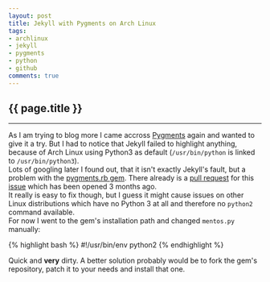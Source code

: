 ```yaml
---
layout: post
title: Jekyll with Pygments on Arch Linux
tags:
- archlinux
- jekyll
- pygments
- python
- github
comments: true
---
```


{{ page.title }}
----------------
----------------

As I am trying to blog more I came accross [Pygments](http://pygments.org) again and wanted to give
it a try. But I had to notice that Jekyll failed to highlight anything, because
of Arch Linux using Python3 as default (`/usr/bin/python` is linked to
`/usr/bin/python3`).  
Lots of googling later I found out, that it isn't exactly Jekyll's fault, but a
problem with the [pygments.rb gem](https://github.com/tmm1/pygments.rb). There
already is a [pull request](https://github.com/tmm1/pygments.rb/pull/59) for this
[issue](https://github.com/tmm1/pygments.rb/issues/49) which has been opened 3
months ago.  
It really is easy to fix though, but I guess it might cause issues on other
Linux distributions which have no Python 3 at all and therefore no `python2`
command available.  
For now I went to the gem's installation path and changed `mentos.py` manually:

{% highlight bash %}
#!/usr/bin/env python2
{% endhighlight %}

Quick and **very** dirty. A better solution probably would be to fork the gem's
repository, patch it to your needs and install that one.

